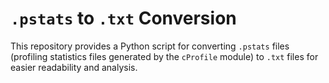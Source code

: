 # `.pstats` to `.txt` Conversion

This repository provides a Python script for converting `.pstats` files (profiling statistics files generated by the `cProfile` module) to `.txt` files for easier readability and analysis.  
